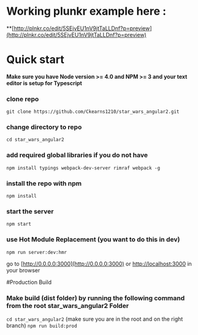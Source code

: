 # Working plunkr example here : 
**[http://plnkr.co/edit/5SEjvEU1nV9jtTaLLDnf?p=preview](http://plnkr.co/edit/5SEjvEU1nV9jtTaLLDnf?p=preview)


# Quick start
**Make sure you have Node version >= 4.0 and NPM >= 3 and your text editor is setup for Typescript**

### clone repo
`git clone https://github.com/Ckearns1210/star_wars_angular2.git`

### change directory to repo
`cd star_wars_angular2`

### add required global libraries if you do not have
`npm install typings webpack-dev-server rimraf webpack -g`

### install the repo with npm
`npm install`

### start the server
`npm start`

### use Hot Module Replacement (you want to do this in dev)
`npm run server:dev:hmr`


go to [http://0.0.0.0:3000](http://0.0.0.0:3000) or [http://localhost:3000](http://localhost:3000) in your browser

#Production Build

### Make build (dist folder) by running the following command from the root star_wars_angular2 Folder
`cd star_wars_angular2` (make sure you are in the root and on the right branch)
`npm run build:prod`
